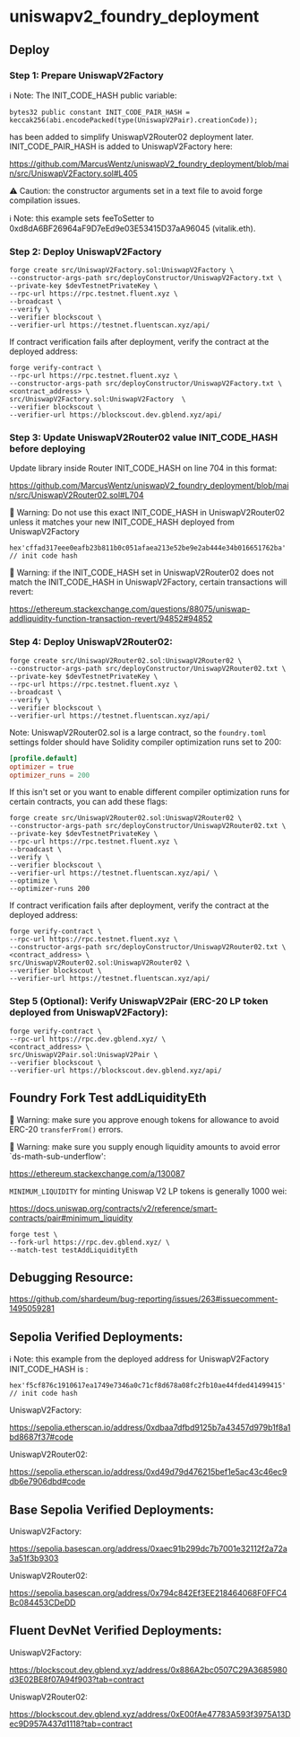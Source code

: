 # uniswapv2_foundry_deployment

## Deploy

### Step 1: Prepare UniswapV2Factory

ℹ️ Note: The INIT_CODE_HASH public variable:

```solidity
bytes32 public constant INIT_CODE_PAIR_HASH = keccak256(abi.encodePacked(type(UniswapV2Pair).creationCode));
```

has been added to simplify UniswapV2Router02 deployment later. INIT_CODE_PAIR_HASH is added to UniswapV2Factory here:

https://github.com/MarcusWentz/uniswapV2_foundry_deployment/blob/main/src/UniswapV2Factory.sol#L405

⚠️  Caution: the constructor arguments set in a text file to avoid forge compilation issues. 

ℹ️  Note: this example sets feeToSetter to 0xd8dA6BF26964aF9D7eEd9e03E53415D37aA96045 (vitalik.eth).

### Step 2: Deploy UniswapV2Factory

```shell
forge create src/UniswapV2Factory.sol:UniswapV2Factory \
--constructor-args-path src/deployConstructor/UniswapV2Factory.txt \
--private-key $devTestnetPrivateKey \
--rpc-url https://rpc.testnet.fluent.xyz \
--broadcast \
--verify \
--verifier blockscout \
--verifier-url https://testnet.fluentscan.xyz/api/
```

If contract verification fails after deployment, verify the contract at the deployed address:

```shell
forge verify-contract \
--rpc-url https://rpc.testnet.fluent.xyz \
--constructor-args-path src/deployConstructor/UniswapV2Factory.txt \
<contract_address> \
src/UniswapV2Factory.sol:UniswapV2Factory  \
--verifier blockscout \
--verifier-url https://blockscout.dev.gblend.xyz/api/
```

### Step 3: Update UniswapV2Router02 value INIT_CODE_HASH before deploying

Update library inside Router INIT_CODE_HASH on line 704 in this format:

https://github.com/MarcusWentz/uniswapV2_foundry_deployment/blob/main/src/UniswapV2Router02.sol#L704 


🔴 Warning: Do not use this exact INIT_CODE_HASH in UniswapV2Router02 unless it matches your new INIT_CODE_HASH deployed from UniswapV2Factory

```solidity
hex'cffad317eee0eafb23b811b0c051afaea213e52be9e2ab444e34b016651762ba' // init code hash
```

🔴 Warning: if the INIT_CODE_HASH set in UniswapV2Router02 does not match the INIT_CODE_HASH in UniswapV2Factory, certain transactions will revert:

https://ethereum.stackexchange.com/questions/88075/uniswap-addliquidity-function-transaction-revert/94852#94852

### Step 4: Deploy UniswapV2Router02:

```shell
forge create src/UniswapV2Router02.sol:UniswapV2Router02 \
--constructor-args-path src/deployConstructor/UniswapV2Router02.txt \
--private-key $devTestnetPrivateKey \
--rpc-url https://rpc.testnet.fluent.xyz \
--broadcast \
--verify \
--verifier blockscout \
--verifier-url https://testnet.fluentscan.xyz/api/
```

Note: UniswapV2Router02.sol is a large contract, so the `foundry.toml` settings folder should have Solidity compiler optimization runs set to 200:
```toml
[profile.default]
optimizer = true
optimizer_runs = 200
```

If this isn't set or you want to enable different compiler optimization runs for certain contracts, you can add these flags:
```shell
forge create src/UniswapV2Router02.sol:UniswapV2Router02 \
--constructor-args-path src/deployConstructor/UniswapV2Router02.txt \
--private-key $devTestnetPrivateKey \
--rpc-url https://rpc.testnet.fluent.xyz \
--broadcast \
--verify \
--verifier blockscout \
--verifier-url https://testnet.fluentscan.xyz/api/ \
--optimize \
--optimizer-runs 200 
```

If contract verification fails after deployment, verify the contract at the deployed address:
 
```shell
forge verify-contract \
--rpc-url https://rpc.testnet.fluent.xyz \
--constructor-args-path src/deployConstructor/UniswapV2Router02.txt \
<contract_address> \
src/UniswapV2Router02.sol:UniswapV2Router02 \
--verifier blockscout \
--verifier-url https://testnet.fluentscan.xyz/api/
```

### Step 5 (Optional): Verify UniswapV2Pair (ERC-20 LP token deployed from UniswapV2Factory): 

```shell
forge verify-contract \
--rpc-url https://rpc.dev.gblend.xyz/ \
<contract_address> \
src/UniswapV2Pair.sol:UniswapV2Pair \
--verifier blockscout \
--verifier-url https://blockscout.dev.gblend.xyz/api/
```

## Foundry Fork Test addLiquidityEth

🔴 Warning: make sure you approve enough tokens for allowance to avoid ERC-20 `transferFrom()` errors. 

🔴 Warning: make sure you supply enough liquidity amounts to avoid error `ds-math-sub-underflow':

https://ethereum.stackexchange.com/a/130087

`MINIMUM_LIQUIDITY` for minting Uniswap V2 LP tokens is generally 1000 wei:

https://docs.uniswap.org/contracts/v2/reference/smart-contracts/pair#minimum_liquidity

```shell
forge test \
--fork-url https://rpc.dev.gblend.xyz/ \
--match-test testAddLiquidityEth
```

## Debugging Resource:

https://github.com/shardeum/bug-reporting/issues/263#issuecomment-1495059281

## Sepolia Verified Deployments:

ℹ️ Note: this example from the deployed address for UniswapV2Factory INIT_CODE_HASH is :

```solidity
hex'f5cf876c1910617ea1749e7346a0c71cf8d678a08fc2fb10ae44fded41499415' // init code hash
```

UniswapV2Factory:

https://sepolia.etherscan.io/address/0xdbaa7dfbd9125b7a43457d979b1f8a1bd8687f37#code

UniswapV2Router02:

https://sepolia.etherscan.io/address/0xd49d79d476215bef1e5ac43c46ec9db6e7906dbd#code

## Base Sepolia Verified Deployments:

UniswapV2Factory:

https://sepolia.basescan.org/address/0xaec91b299dc7b7001e32112f2a72a3a51f3b9303

UniswapV2Router02:

https://sepolia.basescan.org/address/0x794c842Ef3EE218464068F0FFC4Bc084453CDeDD

## Fluent DevNet Verified Deployments:

UniswapV2Factory:

https://blockscout.dev.gblend.xyz/address/0x886A2bc0507C29A3685980d3E02BE8f07A94f903?tab=contract

UniswapV2Router02:

https://blockscout.dev.gblend.xyz/address/0xE00fAe47783A593f3975A13Dec9D957A437d1118?tab=contract

